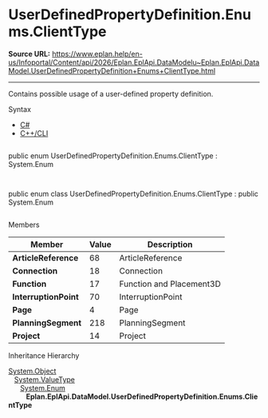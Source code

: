 # UserDefinedPropertyDefinition.Enums.ClientType

**Source URL:** https://www.eplan.help/en-us/Infoportal/Content/api/2026/Eplan.EplApi.DataModelu~Eplan.EplApi.DataModel.UserDefinedPropertyDefinition+Enums+ClientType.html

---

Contains possible usage of a user-defined property definition.

Syntax

- [C#](#i-syntax-CS)
- [C++/CLI](#i-syntax-CPP2005)

```
```
public enum UserDefinedPropertyDefinition.Enums.ClientType : System.Enum
```
```

```
```
public enum class UserDefinedPropertyDefinition.Enums.ClientType : public System.Enum
```
```

Members

| Member | Value | Description |
| --- | --- | --- |
| **ArticleReference** | 68 | ArticleReference |
| **Connection** | 18 | Connection |
| **Function** | 17 | Function and Placement3D |
| **InterruptionPoint** | 70 | InterruptionPoint |
| **Page** | 4 | Page |
| **PlanningSegment** | 218 | PlanningSegment |
| **Project** | 14 | Project |

Inheritance Hierarchy

[System.Object](#)  
   [System.ValueType](#)  
      [System.Enum](#)  
         **Eplan.EplApi.DataModel.UserDefinedPropertyDefinition.Enums.ClientType**
